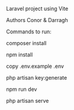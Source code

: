 Laravel project using Vite

Authors Conor & Darragh

Commands to run:

composer install

npm install

copy .env.example .env

php artisan key:generate

npm run dev

php artisan serve
